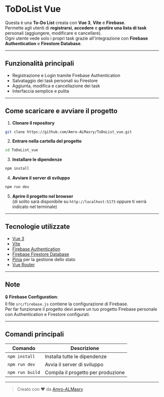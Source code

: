 # ToDoList Vue

Questa è una **To-Do List** creata con **Vue 3**, **Vite** e **Firebase**.  
Permette agli utenti di **registrarsi**, **accedere** e **gestire una lista di task** personali (aggiungere, modificare e cancellare).  
Ogni utente vede solo i propri task grazie all'integrazione con **Firebase Authentication** e **Firestore Database**.

---

## Funzionalità principali

- Registrazione e Login tramite Firebase Authentication
- Salvataggio dei task personali su Firestore
- Aggiunta, modifica e cancellazione dei task
- Interfaccia semplice e pulita

---

## Come scaricare e avviare il progetto

1. **Clonare il repository**

```bash
git clone https://github.com/Amro-ALMasry/ToDoList_vue.git
```

2. **Entrare nella cartella del progetto**

```bash
cd ToDoList_vue
```

3. **Installare le dipendenze**

```bash
npm install
```

4. **Avviare il server di sviluppo**

```bash
npm run dev
```

5. **Aprire il progetto nel browser**  
   (di solito sarà disponibile su `http://localhost:5173` oppure ti verrà indicato nel terminale)

---

## Tecnologie utilizzate

- [Vue 3](https://vuejs.org/)
- [Vite](https://vitejs.dev/)
- [Firebase Authentication](https://firebase.google.com/products/auth)
- [Firebase Firestore Database](https://firebase.google.com/products/firestore)
- [Pinia](https://pinia.vuejs.org/) per la gestione dello stato
- [Vue Router](https://router.vuejs.org/)

---

## Note

🔒 **Firebase Configuration**:  
Il file `src/firebase.js` contiene la configurazione di Firebase.  
Per far funzionare il progetto devi avere un tuo progetto Firebase personale con Authentication e Firestore configurati.

---

## Comandi principali

| Comando         | Descrizione                        |
| --------------- | ---------------------------------- |
| `npm install`   | Installa tutte le dipendenze       |
| `npm run dev`   | Avvia il server di sviluppo        |
| `npm run build` | Compila il progetto per produzione |

---

> Creato con ❤️ da [Amro-ALMasry](https://github.com/Amro-ALMasry)
